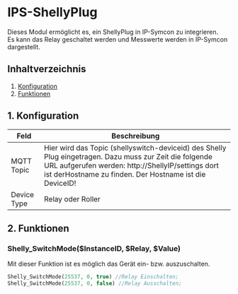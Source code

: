 # IPS-ShellyPlug
   Dieses Modul ermöglicht es, ein ShellyPlug in IP-Symcon zu integrieren.\
   Es kann das Relay geschaltet werden und Messwerte werden in IP-Symcon dargestellt.
      
   ## Inhaltverzeichnis
   1. [Konfiguration](#1-konfiguration)
   2. [Funktionen](#2-funktionen)
   
   ## 1. Konfiguration
   
   Feld | Beschreibung
   ------------ | -------------
   MQTT Topic | Hier wird das Topic (shellyswitch-deviceid) des Shelly Plug eingetragen. Dazu muss zur Zeit die folgende URL aufgerufen werden: http://ShellyIP/settings dort ist derHostname zu finden. Der Hostname ist die DeviceID!
   Device Type | Relay oder Roller
   
   ## 2. Funktionen
   
   ### Shelly_SwitchMode($InstanceID, $Relay, $Value)
   Mit dieser Funktion ist es möglich das Gerät ein- bzw. auszuschalten.
   ```php
   Shelly_SwitchMode(25537, 0, true) //Relay Einschalten;
   Shelly_SwitchMode(25537, 0, false) //Relay Ausschalten;
   ```